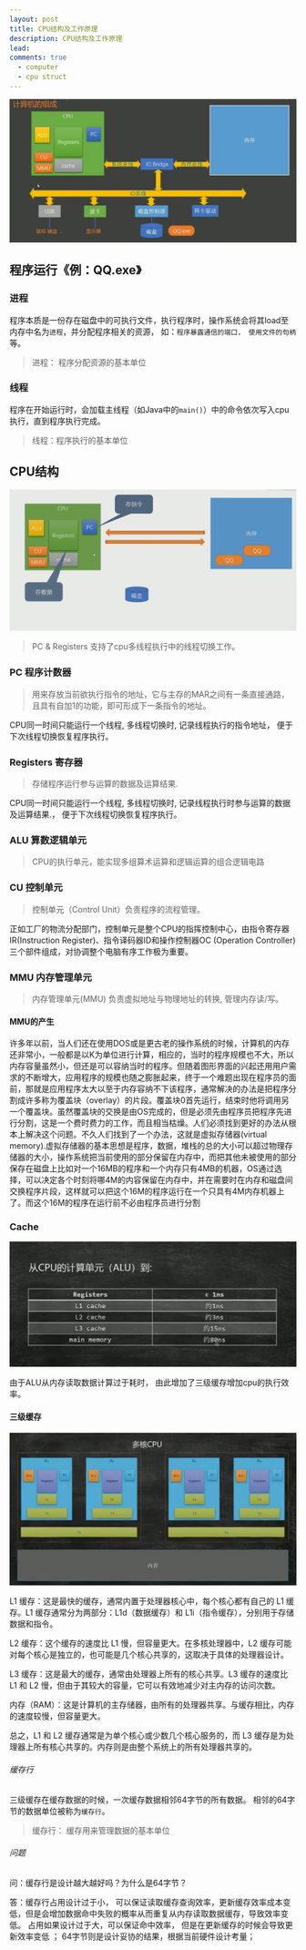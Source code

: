 ```yaml
---
layout: post
title: CPU结构及工作原理
description: CPU结构及工作原理
lead: 
comments: true
  - computer
  - cpu struct
---
```


![image-20220618125700693-16555282282341.png](/assets/images/computer/CPU结构及工作原理.assets/image-20220618125700693-16555282282341.png)


## 程序运行《例：QQ.exe》

### 进程

程序本质是一份存在磁盘中的可执行文件，执行程序时，操作系统会将其load至内存中名为`进程`，并分配程序相关的资源， 如：`程序暴露通信的端口， 使用文件的句柄`等。

> 进程： 程序分配资源的基本单位



### 线程

程序在开始运行时，会加载主线程（如Java中的`main()`）中的命令依次写入cpu执行，直到程序执行完成。

>    线程：程序执行的基本单位



## CPU结构

![image-20220618125700693-16555282282341.png](/assets/images/computer/CPU结构及工作原理.assets/image-20220618142956900-16555337993053.png)

>  PC & Registers 支持了cpu多线程执行中的线程切换工作。

### PC <Program Counter> 程序计数器

> 用来存放当前欲执行指令的地址，它与主存的MAR之间有一条直接通路，且具有自加1的功能，即可形成下一条指令的地址。

CPU同一时间只能运行一个线程, 多线程切换时,  记录线程执行的指令地址， 便于下次线程切换恢复程序执行。



### Registers 寄存器

>  存储程序运行参与运算的数据及运算结果.

CPU同一时间只能运行一个线程, 多线程切换时,  记录线程执行时参与运算的数据及运算结果.， 便于下次线程切换恢复程序执行。



### ALU<Arithmetic And Logic Unit> 算数逻辑单元

> CPU的执行单元，能实现多组算术运算和逻辑运算的组合逻辑电路



### CU<Control Unit> 控制单元

> 控制单元（Control Unit）负责程序的流程管理。

正如工厂的物流分配部门，控制单元是整个CPU的指挥控制中心，由指令寄存器IR(Instruction Register)、指令译码器ID和操作控制器OC (Operation Controller)三个部件组成，对协调整个电脑有序工作极为重要。



### MMU <Memory Management Unit> 内存管理单元

> 内存管理单元(MMU) 负责虚拟地址与物理地址的转换, 管理内存读/写。

#### MMU的产生

许多年以前，当人们还在使用DOS或是更古老的操作系统的时候，计算机的内存还非常小，一般都是以K为单位进行计算，相应的，当时的程序规模也不大，所以内存容量虽然小，但还是可以容纳当时的程序。但随着图形界面的兴起还用用户需求的不断增大，应用程序的规模也随之膨胀起来，终于一个难题出现在程序员的面前，那就是应用程序太大以至于内存容纳不下该程序，通常解决的办法是把程序分割成许多称为覆盖块（overlay）的片段。覆盖块0首先运行，结束时他将调用另一个覆盖块。虽然覆盖块的交换是由OS完成的，但是必须先由程序员把程序先进行分割，这是一个费时费力的工作，而且相当枯燥。人们必须找到更好的办法从根本上解决这个问题。不久人们找到了一个办法，这就是虚拟存储器(virtual memory).虚拟存储器的基本思想是程序，数据，堆栈的总的大小可以超过物理存储器的大小，操作系统把当前使用的部分保留在内存中，而把其他未被使用的部分保存在磁盘上比如对一个16MB的程序和一个内存只有4MB的机器，OS通过选择，可以决定各个时刻将哪4M的内容保留在内存中，并在需要时在内存和磁盘间交换程序片段，这样就可以把这个16M的程序运行在一个只具有4M内存机器上了。而这个16M的程序在运行前不必由程序员进行分割



### Cache

![image-20220618125700693-16555282282341.png](/assets/images/computer/CPU结构及工作原理.assets/image-20220618144723635-16555348455834.png)

由于ALU从内存读取数据计算过于耗时， 由此增加了三级缓存增加cpu的执行效率。



#### 三级缓存

![image-20220618125700693-16555282282341.png](/assets/images/computer/CPU结构及工作原理.assets/image-20220618144734694-16555348574325.png)

L1 缓存：这是最快的缓存，通常内置于处理器核心中，每个核心都有自己的 L1 缓存。L1 缓存通常分为两部分：L1d（数据缓存）和 L1i（指令缓存），分别用于存储数据和指令。

L2 缓存：这个缓存的速度比 L1 慢，但容量更大。在多核处理器中，L2 缓存可能对每个核心是独立的，也可能是几个核心共享的，这取决于具体的处理器设计。

L3 缓存：这是最大的缓存，通常由处理器上所有的核心共享。L3 缓存的速度比 L1 和 L2 慢，但由于其较大的容量，它可以有效地减少对主内存的访问次数。

内存（RAM）：这是计算机的主存储器，由所有的处理器共享。与缓存相比，内存的速度较慢，但容量更大。

总之，L1 和 L2 缓存通常是为单个核心或少数几个核心服务的，而 L3 缓存是为处理器上所有核心共享的。内存则是由整个系统上的所有处理器共享的。

###### 缓存行

三级缓存在缓存数据的时候，一次缓存数据相邻64字节的所有数据。 相邻的64字节的数据单位被称为`缓存行`。

> 缓存行： 缓存用来管理数据的基本单位

###### 问题

问：缓存行是设计越大越好吗？为什么是64字节？

答：缓存行占用设计过于小， 可以保证读取缓存查询效率，更新缓存效率成本变低，但是会增加数据命中失败的概率从而重复从内存读取数据缓存，导致效率变低。 占用如果设计过于大，可以保证命中效率， 但是在更新缓存的时候会导致更新效率变低 ； 64字节则是设计妥协的结果，根据当前硬件设计考量；



